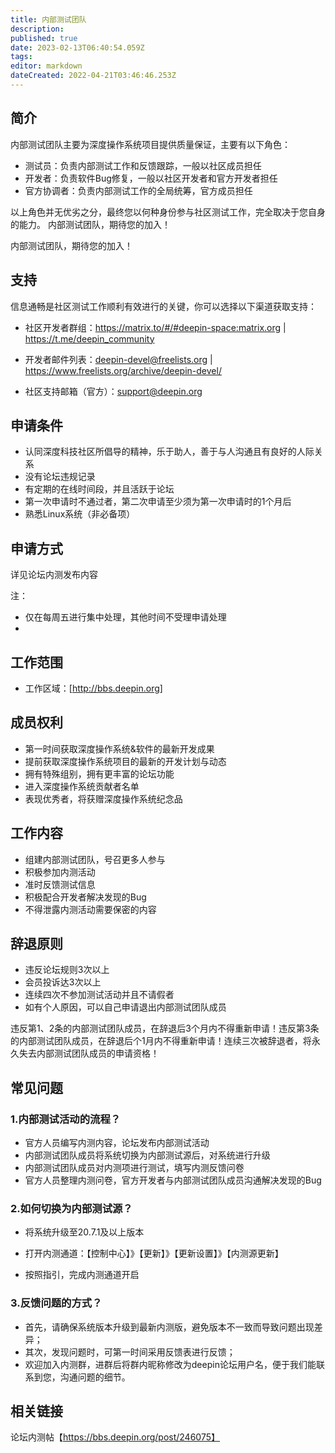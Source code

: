 ```yaml
---
title: 内部测试团队
description: 
published: true
date: 2023-02-13T06:40:54.059Z
tags: 
editor: markdown
dateCreated: 2022-04-21T03:46:46.253Z
---
```


## 简介

内部测试团队主要为深度操作系统项目提供质量保证，主要有以下角色：

* 测试员：负责内部测试工作和反馈跟踪，一般以社区成员担任
* 开发者：负责软件Bug修复，一般以社区开发者和官方开发者担任
* 官方协调者：负责内部测试工作的全局统筹，官方成员担任

以上角色并无优劣之分，最终您以何种身份参与社区测试工作，完全取决于您自身的能力。 内部测试团队，期待您的加入！

内部测试团队，期待您的加入！

## 支持

信息通畅是社区测试工作顺利有效进行的关键，你可以选择以下渠道获取支持：

* 社区开发者群组：https://matrix.to/#/#deepin-space:matrix.org | https://t.me/deepin_community

* 开发者邮件列表：deepin-devel@freelists.org | https://www.freelists.org/archive/deepin-devel/
* 社区支持邮箱（官方）：support@deepin.org

## 申请条件

* 认同深度科技社区所倡导的精神，乐于助人，善于与人沟通且有良好的人际关系
* 没有论坛违规记录
* 有定期的在线时间段，并且活跃于论坛
* 第一次申请时不通过者，第二次申请至少须为第一次申请时的1个月后
* 熟悉Linux系统（非必备项）

## 申请方式

详见论坛内测发布内容

注：

* 仅在每周五进行集中处理，其他时间不受理申请处理
*

## 工作范围

* 工作区域：[http://bbs.deepin.org]


## 成员权利

* 第一时间获取深度操作系统&软件的最新开发成果
* 提前获取深度操作系统项目的最新的开发计划与动态
* 拥有特殊组别，拥有更丰富的论坛功能
* 进入深度操作系统贡献者名单
* 表现优秀者，将获赠深度操作系统纪念品

## 工作内容

* 组建内部测试团队，号召更多人参与
* 积极参加内测活动
* 准时反馈测试信息
* 积极配合开发者解决发现的Bug
* 不得泄露内测活动需要保密的内容

## 辞退原则

* 违反论坛规则3次以上
* 会员投诉达3次以上
* 连续四次不参加测试活动并且不请假者
* 如有个人原因，可以自己申请退出内部测试团队成员

违反第1、2条的内部测试团队成员，在辞退后3个月内不得重新申请！违反第3条的内部测试团队成员，在辞退后个1月内不得重新申请！连续三次被辞退者，将永久失去内部测试团队成员的申请资格！

## 常见问题

### 1.内部测试活动的流程？

* 官方人员编写内测内容，论坛发布内部测试活动
* 内部测试团队成员将系统切换为内部测试源后，对系统进行升级
* 内部测试团队成员对内测项进行测试，填写内测反馈问卷
* 官方人员整理内测问卷，官方开发者与内部测试团队成员沟通解决发现的Bug

### 2.如何切换为内部测试源？

* 将系统升级至20.7.1及以上版本

* 打开内测通道：【控制中心】》【更新】》【更新设置】》【内测源更新】

* 按照指引，完成内测通道开启

### 3.反馈问题的方式？
* 首先，请确保系统版本升级到最新内测版，避免版本不一致而导致问题出现差异；
* 其次，发现问题时，可第一时间采用反馈表进行反馈；
* 欢迎加入内测群，进群后将群内昵称修改为deepin论坛用户名，便于我们能联系到您，沟通问题的细节。



## 相关链接
论坛内测帖【https://bbs.deepin.org/post/246075】
